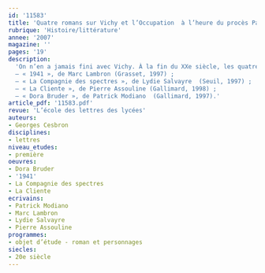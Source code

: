 ```yaml
---
id: '11583'
title: 'Quatre romans sur Vichy et l’Occupation  à l’heure du procès Papon (1997)'
rubrique: 'Histoire/littérature'
annee: '2007'
magazine: ''
pages: '19'
description: 
  'On n’en a jamais fini avec Vichy. À la fin du XXe siècle, les quatre années de l’Occupation, longtemps occultées, réapparaissent avec un sombre éclat. Outre une éclosion de titres directement liés à la carrière de celui qui fut successivement fonctionnaire de l’État français et ministre de la Ve République, Maurice Papon, quatre romans prouvent que la mémoire des « années noires » obsède toujours les écrivains :
  – « 1941 », de Marc Lambron (Grasset, 1997) ;
  – « La Compagnie des spectres », de Lydie Salvayre  (Seuil, 1997) ;
  – « La Cliente », de Pierre Assouline (Gallimard, 1998) ;
  – « Dora Bruder », de Patrick Modiano  (Gallimard, 1997).'
article_pdf: '11583.pdf'
revue: 'L’école des lettres des lycées'
auteurs:
- Georges Cesbron
disciplines:
- lettres
niveau_etudes:
- première
oeuvres:
- Dora Bruder
- '1941'
- La Compagnie des spectres
- La Cliente
ecrivains:
- Patrick Modiano
- Marc Lambron
- Lydie Salvayre
- Pierre Assouline
programmes:
- objet d’étude - roman et personnages
siecles:
- 20e siècle
---
```

